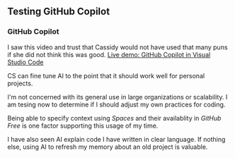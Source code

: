 ## Testing GitHub Copilot

### GitHub Copilot

I saw this video and trust that Cassidy would not have used that many puns if she did not think this was good. [Live demo: GitHub Copilot in Visual Studio Code](https://www.youtube.com/embed/dSbv-1KGu2U?si=ldvDJUmUkx2khDn1)

CS can fine tune AI to the point that it should work well for personal projects.

I'm not concerned with its general use in large organizations or scalability. I am tesing now to determine if I should adjust my own practices for coding.

Being able to specify context using _Spaces_ and their availablity in _GitHub Free_ is one factor supporting this usage of my time.

I have also seen AI explain code I have written in clear language. If nothing else, using AI to refresh my memory about an old project is valuable.
